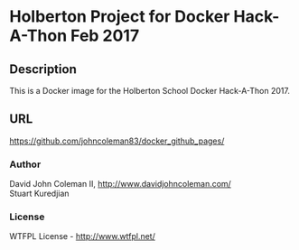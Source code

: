 # Holberton Project for Docker Hack-A-Thon Feb 2017

## Description
This is a Docker image for the Holberton School Docker Hack-A-Thon 2017.

## URL

https://github.com/johncoleman83/docker_github_pages/

### Author

David John Coleman II, http://www.davidjohncoleman.com/  
Stuart Kuredjian

### License

WTFPL License - http://www.wtfpl.net/
